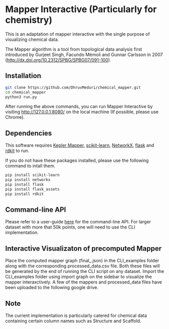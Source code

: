 # Mapper Interactive (Particularly for chemistry)


This is an adaptation of mapper interactive with the single purpose of visualizing chemical data.

The Mapper algorithm is a tool from topological data analysis first introduced by Gurjeet Singh, Facundo Mémoli and Gunnar Carlsson in 2007 (http://dx.doi.org/10.2312/SPBG/SPBG07/091-100). 


## Installation

```bash
git clone https://github.com/DhruvMeduri/chemical_mapper.git
cd chemical_mapper
python3 run.py
```

After running the above commands, you can run Mapper Interactive by visiting http://127.0.0.1:8080/ on the local machine (If possible, please use Chrome).

## Dependencies
This software requires [Kepler Mapper](https://kepler-mapper.scikit-tda.org/), [scikit-learn](https://scikit-learn.org/stable/), [NetworkX](https://networkx.github.io/), [flask](https://flask.palletsprojects.com/en/1.1.x/) and [rdkit](https://www.rdkit.org/) to run.

If you do not have these packages installed, please use the following command to intall them.

```bash
pip install scikit-learn
pip install networkx
pip install flask
pip install flask_assets
pip install rdkit
```

## Command-line API
Please refer to a user-guide [here](CLI_README.md) for the command-line API. For larger dataset with more that 50k points, one will need to use the CLI implementation.

## Interactive Visualizaton of precomputed Mapper

Place the computed mapper graph (final_.json) in the CLI_examples folder along with the corresponding processed_data.csv file. Both these files will be generated by the end of running the CLI script on any dataset. Import the CLI_examples folder using import graph on the sidebar to visualize the mapper interaxctively. A few of the mappers and processed_data files have been uploaded to the following google drive.

## Note

The current implementation is particularly catered for chemical data containing certain column names such as Structure and Scaffold.




